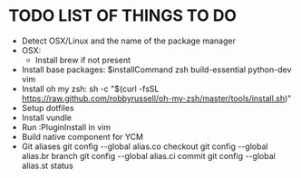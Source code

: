 TODO LIST OF THINGS TO DO
=========================

 * Detect OSX/Linux and the name of the package manager
 * OSX:
    * Install brew if not present
 * Install base packages: $installCommand zsh build-essential python-dev vim
 * Install oh my zsh: sh -c "$(curl -fsSL https://raw.github.com/robbyrussell/oh-my-zsh/master/tools/install.sh)"
 * Setup dotfiles
 * Install vundle
 * Run :PluginInstall in vim
 * Build native component for YCM
 * Git aliases
    git config --global alias.co checkout
    git config --global alias.br branch
    git config --global alias.ci commit
    git config --global alias.st status
